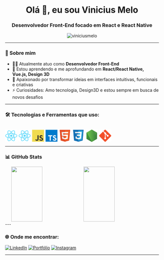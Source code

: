 <h1 align="center">Olá 👋, eu sou Vinicius Melo</h1>
<h3 align="center">Desenvolvedor Front-End focado em React e React Native</h3>

<p align="center">
  <img src="https://komarev.com/ghpvc/?username=viniciusmelo&label=Visualizações&color=0e75b6&style=flat" alt="viniciusmelo" />
</p>

---

### 🚀 Sobre mim

- 👨‍💻 Atualmente atuo como **Desenvolvedor Front-End**
- 🌱 Estou aprendendo e me aprofundando em **React/React Native, Vue.js, Design 3D**
- 🎯 Apaixonado por transformar ideias em interfaces intuitivas, funcionais e criativas
- ⚡ Curiosidades: Amo tecnologia, Design3D e estou sempre em busca de novos desafios

---

### 🛠️ Tecnologias e Ferramentas que uso:

<div style="display: inline_block"><br>
  <img align="center" alt="React" height="40" width="40" src="https://raw.githubusercontent.com/devicons/devicon/master/icons/react/react-original.svg">
  <img align="center" alt="React Native" height="40" width="40" src="https://raw.githubusercontent.com/devicons/devicon/master/icons/react/react-original.svg">
  <img align="center" alt="Javascript" height="40" width="40" src="https://raw.githubusercontent.com/devicons/devicon/master/icons/javascript/javascript-original.svg">
  <img align="center" alt="TypeScript" height="40" width="40" src="https://raw.githubusercontent.com/devicons/devicon/master/icons/typescript/typescript-original.svg">
  <img align="center" alt="HTML" height="40" width="40" src="https://raw.githubusercontent.com/devicons/devicon/master/icons/html5/html5-original.svg">
  <img align="center" alt="CSS" height="40" width="40" src="https://raw.githubusercontent.com/devicons/devicon/master/icons/css3/css3-original.svg">
  <img align="center" alt="Node.js" height="40" width="40" src="https://raw.githubusercontent.com/devicons/devicon/master/icons/nodejs/nodejs-original.svg">
  <img align="center" alt="Git" height="40" width="40" src="https://raw.githubusercontent.com/devicons/devicon/master/icons/git/git-original.svg">
</div>

---

### 📊 GitHub Stats

<div style="display: flex; justify-content: center; gap: 10px; align-items: center;">
  <img height="180" style="width: 45%" src="https://github-readme-stats.vercel.app/api?username=ViniMelo-web-dev&show_icons=true&theme=tokyonight&count_private=true" />
  <img height="180" style="width: 45%" src="https://github-readme-stats.vercel.app/api/top-langs/?username=ViniMelo-web-dev&layout=compact&langs_count=8&theme=tokyonight" />
</div>
---

### 🌐 Onde me encontrar:

[![LinkedIn](https://img.shields.io/badge/-LinkedIn-%230077B5?style=for-the-badge&logo=linkedin&logoColor=white)](https://www.linkedin.com/in/vin%C3%ADcius-melo-1748b9214/)
[![Portfólio](https://img.shields.io/badge/Portfólio-000?style=for-the-badge&logo=firefox&logoColor=white)](https://seuportfolio.com)
[![Instagram](https://img.shields.io/badge/-Instagram-%23E4405F?style=for-the-badge&logo=instagram&logoColor=white)](https://www.instagram.com/vini_meloow/?locale=us&hl=am-et)

---
